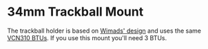 # 34mm Trackball Mount

The trackball holder is based on [Wimads' design](https://github.com/Wimads/Trackball-mousekeys-add-on-for-Skeletyl/blob/main/stl/Trackball-holder-v2_v221116.stl) and uses the same [VCN310 BTUs](https://www.aliexpress.us/w/wholesale-vcn310.html).  If you use this mount you'll need 3 BTUs.
